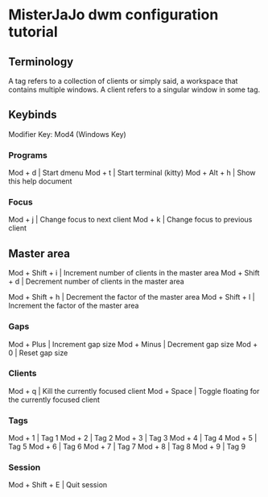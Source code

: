 # MisterJaJo dwm configuration tutorial

## Terminology

A tag refers to a collection of clients or simply said, a workspace that contains multiple windows.
A client refers to a singular window in some tag.

## Keybinds

Modifier Key: Mod4 (Windows Key)


### Programs

Mod + d            | Start dmenu
Mod + t            | Start terminal (kitty)
Mod + Alt + h      | Show this help document

### Focus

Mod + j            | Change focus to next client
Mod + k            | Change focus to previous client

## Master area

Mod + Shift + i    | Increment number of clients in the master area
Mod + Shift + d    | Decrement number of clients in the master area

Mod + Shift + h    | Decrement the factor of the master area
Mod + Shift + l    | Increment the factor of the master area

### Gaps

Mod + Plus         | Increment gap size
Mod + Minus        | Decrement gap size
Mod + 0            | Reset gap size

### Clients

Mod + q            | Kill the currently focused client
Mod + Space        | Toggle floating for the currently focused client

### Tags

Mod + 1            | Tag 1
Mod + 2            | Tag 2
Mod + 3            | Tag 3
Mod + 4            | Tag 4
Mod + 5            | Tag 5
Mod + 6            | Tag 6
Mod + 7            | Tag 7
Mod + 8            | Tag 8
Mod + 9            | Tag 9

### Session

Mod + Shift + E    | Quit session
